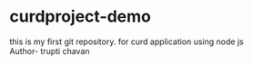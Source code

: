 # curdproject-demo
this is my first git repository.  for curd application using node js
<br>
Author- trupti chavan
